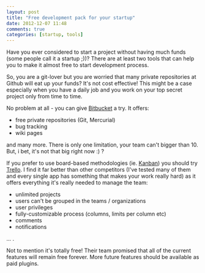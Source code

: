 ```yaml
---
layout: post
title: "Free development pack for your startup"
date: 2012-12-07 11:48
comments: true
categories: [startup, tools]
---
```


Have you ever considered to start a project without having much funds (some people call it a startup ;))?
There are at least two tools that can help you to make it almost free to start development process.

So, you are a git-lover but you are worried that many private repositories at Github will eat up your funds? It's not cost effective!
This might be a case especially when you have a daily job and you work on your top secret project only from time to time.

No problem at all - you can give [Bitbucket](https://bitbucket.org/) a try. It offers: 

* free private repositories (Git, Mercurial)
* bug tracking
* wiki pages

and many more. There is only one limitation, your team can't bigger than 10. But, i bet, it's not that big right now :) ?

If you prefer to use board-based methodologies (ie. [Kanban](http://en.wikipedia.org/wiki/Kanban)) you should try [Trello](https://trello.com/).
I find it far better than other competitors (I've tested many of them and every single app has something that makes your work really hard) as it offers everything it's really needed to manage the team:

* unlimited projects
* users can't be grouped in the teams / organizations
* user privileges
* fully-customizable process (columns, limits per column etc)
* comments
* notifications

... .

Not to mention it's totally free! Their team promised that all of the current features will remain free forever. More future features should be available as paid plugins.
